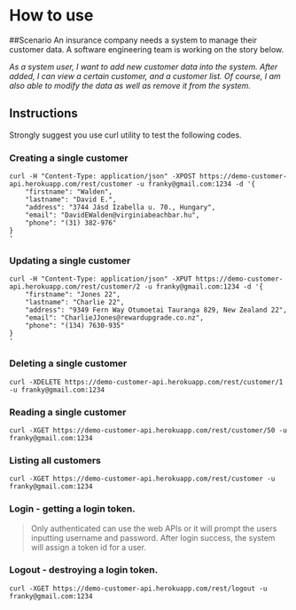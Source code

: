 How to use
==========

##Scenario
An insurance company needs a system to manage their customer data.  A software engineering team is working on the story below.

*As a system user, I want to add new customer data into the system. After added, I can view a certain customer, and a customer list. Of course, I am also able to modify the data as well as remove it from the system.* 


## Instructions
Strongly suggest you use curl utility to test the following codes.

### Creating a single customer
```
curl -H "Content-Type: application/json" -XPOST https://demo-customer-api.herokuapp.com/rest/customer -u franky@gmail.com:1234 -d '{
    "firstname": "Walden",
    "lastname": "David E.",
    "address": "3744 Jásd Izabella u. 70., Hungary",
    "email": "DavidEWalden@virginiabeachbar.hu",
    "phone": "(31) 382-976"
}
'
```

### Updating a single customer
```
curl -H "Content-Type: application/json" -XPUT https://demo-customer-api.herokuapp.com/rest/customer/2 -u franky@gmail.com:1234 -d '{
    "firstname": "Jones 22",
    "lastname": "Charlie 22",
    "address": "9349 Fern Way Otumoetai Tauranga 829, New Zealand 22",
    "email": "CharlieJJones@rewardupgrade.co.nz",
    "phone": "(134) 7630-935"
}
'
```

### Deleting a single customer
```
curl -XDELETE https://demo-customer-api.herokuapp.com/rest/customer/1 -u franky@gmail.com:1234
```

### Reading a single customer
```
curl -XGET https://demo-customer-api.herokuapp.com/rest/customer/50 -u franky@gmail.com:1234
```

### Listing all customers
```
curl -XGET https://demo-customer-api.herokuapp.com/rest/customer -u franky@gmail.com:1234
```

### Login - getting a login token.
> Only authenticated can use the web APIs or it will prompt the users inputting username and password. After login success, the system will assign a token id for a user.

### Logout - destroying a login token.
```
curl -XGET https://demo-customer-api.herokuapp.com/rest/logout -u franky@gmail.com:1234
```
